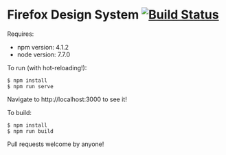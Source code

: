 # Firefox Design System  [![Build Status](https://travis-ci.org/FirefoxUX/StyleGuide.svg?branch=master)](https://travis-ci.org/FirefoxUX/StyleGuide)

Requires:
* npm version: 4.1.2
* node version: 7.7.0

To run (with hot-reloading!):
```
$ npm install
$ npm run serve
```
Navigate to http://localhost:3000 to see it!

To build:
```
$ npm install
$ npm run build
```

Pull requests welcome by anyone!
